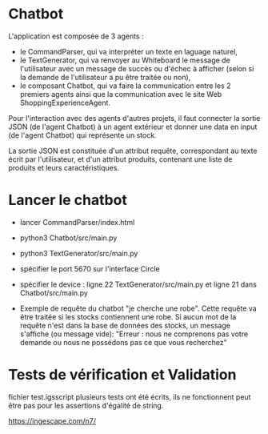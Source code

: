 # Chatbot
L'application est composée de 3 agents : 
- le CommandParser, qui va interpréter un texte en laguage naturel, 
- le TextGenerator, qui va renvoyer au Whiteboard le message de l'utilisateur avec un message de succès ou d'échec à afficher (selon si la demande de l'utilisateur a pu être traitée ou non), 
- le composant Chatbot, qui va faire la communication entre les 2 premiers agents ainsi que la communication avec le site Web ShoppingExperienceAgent.

Pour l'interaction avec des agents d'autres projets, il faut connecter la sortie JSON (de l'agent Chatbot) à un agent extérieur et donner une data en input (de l'agent Chatbot) qui représente un stock.

La sortie JSON est constituée d'un attribut requête, correspondant au texte écrit par l'utilisateur, et d'un attribut produits, contenant une liste de produits et leurs caractéristiques.

# Lancer le chatbot
- lancer CommandParser/index.html
- python3 Chatbot/src/main.py
- python3 TextGenerator/src/main.py
- spécifier le port 5670 sur l'interface Circle
- spécifier le device : ligne 22 TextGenerator/src/main.py et ligne 21 dans Chatbot/src/main.py

- Exemple de requête du chatbot "je cherche une robe". Cette requête va être traitée si les stocks contiennent une robe. Si aucun mot de la requête n'est dans la base de données des stocks, un message s'affiche (ou message vide): "Erreur : nous ne comprenons pas votre demande ou nous ne possédons pas ce que vous recherchez"

# Tests de vérification et Validation
fichier test.igsscript
plusieurs tests ont été écrits, ils ne fonctionnent peut être pas pour les assertions d'égalité de string.


https://ingescape.com/n7/

